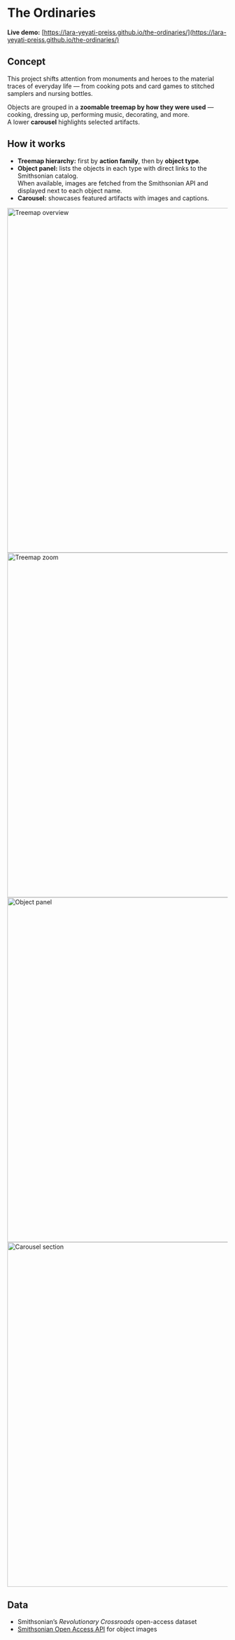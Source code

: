 # The Ordinaries

**Live demo:** [https://lara-yeyati-preiss.github.io/the-ordinaries/](https://lara-yeyati-preiss.github.io/the-ordinaries/)

## Concept
This project shifts attention from monuments and heroes to the material traces of everyday life — from cooking pots and card games to stitched samplers and nursing bottles.

Objects are grouped in a **zoomable treemap by how they were used** — cooking, dressing up, performing music, decorating, and more.  
A lower **carousel** highlights selected artifacts.

## How it works
- **Treemap hierarchy:** first by **action family**, then by **object type**.  
- **Object panel:** lists the objects in each type with direct links to the Smithsonian catalog.  
  When available, images are fetched from the Smithsonian API and displayed next to each object name.  
- **Carousel:** showcases featured artifacts with images and captions.

<img width="1260" height="788" alt="Treemap overview" src="https://github.com/user-attachments/assets/3d97e1fc-a430-4ea6-8665-a5cbf9a651b0" />
<img width="1260" height="788" alt="Treemap zoom" src="https://github.com/user-attachments/assets/da49124a-a461-4d7c-bf50-a2efb2d17d25" />
<img width="1260" height="788" alt="Object panel" src="https://github.com/user-attachments/assets/0146b6bd-fa0a-45c7-90e6-52e8de559487" />
<img width="1260" height="788" alt="Carousel section" src="https://github.com/user-attachments/assets/50185959-95a3-4474-a7f7-1f2ef724cd6e" />

## Data
- Smithsonian’s *Revolutionary Crossroads* open-access dataset  
- [Smithsonian Open Access API](https://www.si.edu/openaccess) for object images
